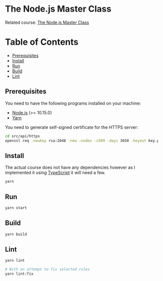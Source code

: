 # The Node.js Master Class

Related course: [The Node.js Master Class](https://pirple.thinkific.com/courses/the-nodejs-master-class)

Table of Contents
=================

* [Prerequisites](#prerequisites)
* [Install](#install)
* [Run](#run)
* [Build](#build)
* [Lint](#lint)

## Prerequisites

You need to have the following programs installed on your machine:
- [Node.js](https://nodejs.org/) (>= 10.15.0)
- [Yarn](https://yarnpkg.com/)

You need to generate self-signed certificate for the HTTPS server:

```sh
cd src/api/https
openssl req -newkey rsa:2048 -new -nodes -x509 -days 3650 -keyout key.pem -out cert.pem
```

## Install

The actual course does not have any dependencies however as I implemented it using [TypeScript](https://www.typescriptlang.org/) it will need a few.

```sh
yarn
```

## Run

```sh
yarn start
```

## Build

```sh
yarn build
```

## Lint

```sh
yarn lint

# With an attempt to fix selected rules
yarn lint:fix
```